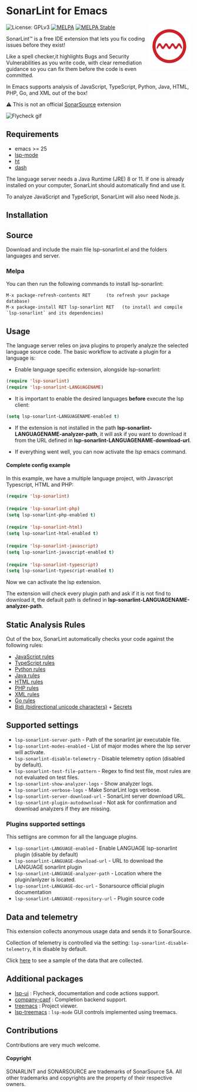 # SonarLint for Emacs
![License: GPLv3](https://img.shields.io/badge/License-GPLv3-blue.svg)
[![MELPA](https://melpa.org/packages/lsp-sonarlint-badge.svg)](https://melpa.org/#/lsp-sonarlint)
[![MELPA Stable](https://stable.melpa.org/packages/lsp-sonarlint-badge.svg)](https://stable.melpa.org/#/lsp-sonarlint)
<a href="https://www.sonarlint.org/"> <img align="right" width="120" src="./images/SonarLint_icon.svg"></a>

SonarLint™ is a free IDE extension that lets you fix coding issues before they exist!

Like a spell checker,it highlights Bugs and Security Vulnerabilities as you write code, with clear remediation guidance so you can fix them before the code is even committed. 

In Emacs supports analysis of JavaScript, TypeScript, Python, Java, HTML, PHP, Go, and XML out of the box!

:warning: This is not an official [SonarSource](https://www.sonarsource.com/) extension

![Flycheck gif](https://gitlab.com/sasanidas/lsp-sonarlint/-/raw/master/examples/sonarlint-example.gif "Flycheck gif")
## Requirements

- emacs >= 25
- [lsp-mode](https://github.com/emacs-lsp/lsp-mode)
- [ht](https://github.com/Wilfred/ht.el)
- [dash](https://github.com/magnars/dash.el)

The language server needs a Java Runtime (JRE) 8 or 11. If one is already installed on your computer, SonarLint should automatically find and use it.

To analyze JavaScript and TypeScript, SonarLint will also need Node.js.


## Installation

## Source
Download and include the main file lsp-sonarlint.el and the folders languages and server.

### Melpa
You can then run the following commands to install lsp-sonarlint:

```
M-x package-refresh-contents RET      (to refresh your package database)
M-x package-install RET lsp-sonarlint RET   (to install and compile `lsp-sonarlint` and its dependencies)
```

## Usage
The language server relies on java plugins to properly analyze the selected language source code.
The basic workflow to activate a plugin for a language is:

 - Enable language specific extension, alongside lsp-sonarlint:

``` lisp
(require 'lsp-sonarlint)
(require 'lsp-sonarlint-LANGUAGENAME)
``` 

- It is important to enable the desired languages **before** execute the lsp client:

``` lisp
(setq lsp-sonarlint-LANGUAGENAME-enabled t)
``` 

- If the extension is not installed in the path **lsp-sonarlint-LANGUAGENAME-analyzer-path**, it will ask if you want to download it from
the URL defined in **lsp-sonarlint-LANGUAGENAME-download-url**.

- If everything went well, you can now activate the *lsp* emacs command.


#### Complete config example
In this example, we have a multiple language project, with Javascript Typescript, HTML and PHP:

``` lisp
(require 'lsp-sonarlint)

(require 'lsp-sonarlint-php)
(setq lsp-sonarlint-php-enabled t)

(require 'lsp-sonarlint-html)
(setq lsp-sonarlint-html-enabled t)

(require 'lsp-sonarlint-javascript)
(setq lsp-sonarlint-javascript-enabled t)

(require 'lsp-sonarlint-typescript)
(setq lsp-sonarlint-typescript-enabled t)
``` 

Now we can activate the lsp extension.

The extension will check every plugin path and ask if it is not find to download it,
the default path is defined in **lsp-sonarlint-LANGUAGENAME-analyzer-path**.


## Static Analysis Rules

Out of the box, SonarLint automatically checks your code against the following rules:

- [JavaScript rules](https://rules.sonarsource.com/javascript)
- [TypeScript rules](https://rules.sonarsource.com/typescript)
- [Python rules](https://rules.sonarsource.com/python)
- [Java rules](https://rules.sonarsource.com/java)
- [HTML rules](https://rules.sonarsource.com/html)
- [PHP rules](https://rules.sonarsource.com/php)
- [XML rules](https://rules.sonarsource.com/xml)
- [Go rules](https://rules.sonarsource.com/go)
- [Bidi (bidirectional unicode characters)](https://rules.sonarsource.com/text/) + [Secrets](https://rules.sonarsource.com/secrets/)

## Supported settings

* `lsp-sonarlint-server-path` - Path of the sonarlint jar executable file.
* `lsp-sonarlint-modes-enabled` - List of major modes where the lsp server will activate.
* `lsp-sonarlint-disable-telemetry` - Disable telemetry option (disabled by default).
* `lsp-sonarlint-test-file-pattern` - Regex to find test file, most rules are not evaluated on test files.
* `lsp-sonarlint-show-analyzer-logs` - Show analyzer logs.
* `lsp-sonarlint-verbose-logs` - Make SonarLint logs verbose.
* `lsp-sonarlint-server-download-url` - SonarLint server download URL.
* `lsp-sonarlint-plugin-autodownload` - Not ask for confirmation and download analyzers if they are missing.

### Plugins supported settings
This settigns are common for all the language plugins.

* `lsp-sonarlint-LANGUAGE-enabled` - Enable LANGUAGE lsp-sonarlint plugin (disable by default)
* `lsp-sonarlint-LANGUAGE-download-url` - URL to download the LANGUAGE sonarlint plugin
* `lsp-sonarlint-LANGUAGE-analyzer-path` - Location where the plugin/anlyzer is located.
* `lsp-sonarlint-LANGUAGE-doc-url` - Sonarsource official plugin documentation
* `lsp-sonarlint-LANGUAGE-repository-url` - Plugin source code

## Data and telemetry

This extension collects anonymous usage data and sends it to SonarSource. 

Collection of telemetry is controlled via the setting: `lsp-sonarlint-disable-telemetry`, it is disable by default.

Click [here](https://github.com/SonarSource/sonarlint-vscode/blob/master/telemetry-sample.md) to see a sample of the data that are collected.

## Additional packages

* [lsp-ui](https://github.com/emacs-lsp/lsp-ui) : Flycheck, documentation and code actions support.
* [company-capf](https://github.com/company-mode/company-mode) : Completion backend support.
* [treemacs](https://github.com/Alexander-Miller/treemacs) : Project viewer.
* [lsp-treemacs](https://github.com/emacs-lsp/lsp-treemacs) : `lsp-mode` GUI controls implemented using treemacs.

## Contributions

Contributions are very much welcome.

#### Copyright

SONARLINT and SONARSOURCE are trademarks of SonarSource SA.
All other trademarks and copyrights are the property of their respective owners.
